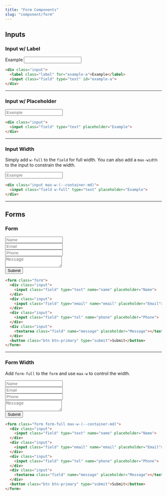 ```yaml
---
title: "Form Components"
slug: "component/form"
---
```


## Inputs

### Input w/ Label

<div class="input">
  <label class="label" for="example-a">Example</label>
  <input class="field" type="text" id="example-a">
</div>

<!-- prettier-ignore -->
```html
<div class="input">
  <label class="label" for="example-a">Example</label>
  <input class="field" type="text" id="example-a">
</div>
```

<hr>

### Input w/ Placeholder

<div class="input">
  <input class="field" type="text" placeholder="Example">
</div>

<!-- prettier-ignore -->
```html
<div class="input">
  <input class="field" type="text" placeholder="Example">
</div>
```

<hr>

### Input Width

Simply add `w-full` to the `field` for full width. You can also add a `max-width` to the input to constrain the width.

<div class="input max-w-(--container-md)">
  <input class="field w-full" type="text" placeholder="Example">
</div>

<!-- prettier-ignore -->
```html
<div class="input max-w-(--container-md)">
  <input class="field w-full" type="text" placeholder="Example">
</div>
```

<hr>

## Forms

### Form

<form class="form">
  <div class="input">
    <input class="field" type="text" name="name" placeholder="Name">
  </div>
  <div class="input">
    <input class="field" type="email" name="email" placeholder="Email">
  </div>
  <div class="input">
    <input class="field" type="tel" name="phone" placeholder="Phone">
  </div>
  <div class="input">
    <textarea class="field" name="message" placeholder="Message"></textarea>
  </div>
  <button class="btn btn-primary" type="submit">Submit</button>
</form>

<!-- prettier-ignore -->
```html
<form class="form">
  <div class="input">
    <input class="field" type="text" name="name" placeholder="Name">
  </div>
  <div class="input">
    <input class="field" type="email" name="email" placeholder="Email">
  </div>
  <div class="input">
    <input class="field" type="tel" name="phone" placeholder="Phone">
  </div>
  <div class="input">
    <textarea class="field" name="message" placeholder="Message"></textarea>
  </div>
  <button class="btn btn-primary" type="submit">Submit</button>
</form>
```

<hr>

### Form Width

Add `form-full` to the `form` and use `max-w` to control the width.

<form class="form form-full max-w-(--container-md)">
  <div class="input">
    <input class="field" type="text" name="name" placeholder="Name">
  </div>
  <div class="input">
    <input class="field" type="email" name="email" placeholder="Email">
  </div>
  <div class="input">
    <input class="field" type="tel" name="phone" placeholder="Phone">
  </div>
  <div class="input">
    <textarea class="field" name="message" placeholder="Message"></textarea>
  </div>
  <button class="btn btn-primary" type="submit">Submit</button>
</form>

<!-- prettier-ignore -->
```html
<form class="form form-full max-w-(--container-md)">
  <div class="input">
    <input class="field" type="text" name="name" placeholder="Name">
  </div>
  <div class="input">
    <input class="field" type="email" name="email" placeholder="Email">
  </div>
  <div class="input">
    <input class="field" type="tel" name="phone" placeholder="Phone">
  </div>
  <div class="input">
    <textarea class="field" name="message" placeholder="Message"></textarea>
  </div>
  <button class="btn btn-primary" type="submit">Submit</button>
</form>
```
